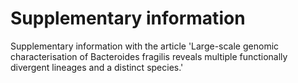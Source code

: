 # Supplementary information 
Supplementary information with the article 'Large-scale genomic characterisation of Bacteroides fragilis reveals multiple functionally divergent lineages and a distinct species.'
